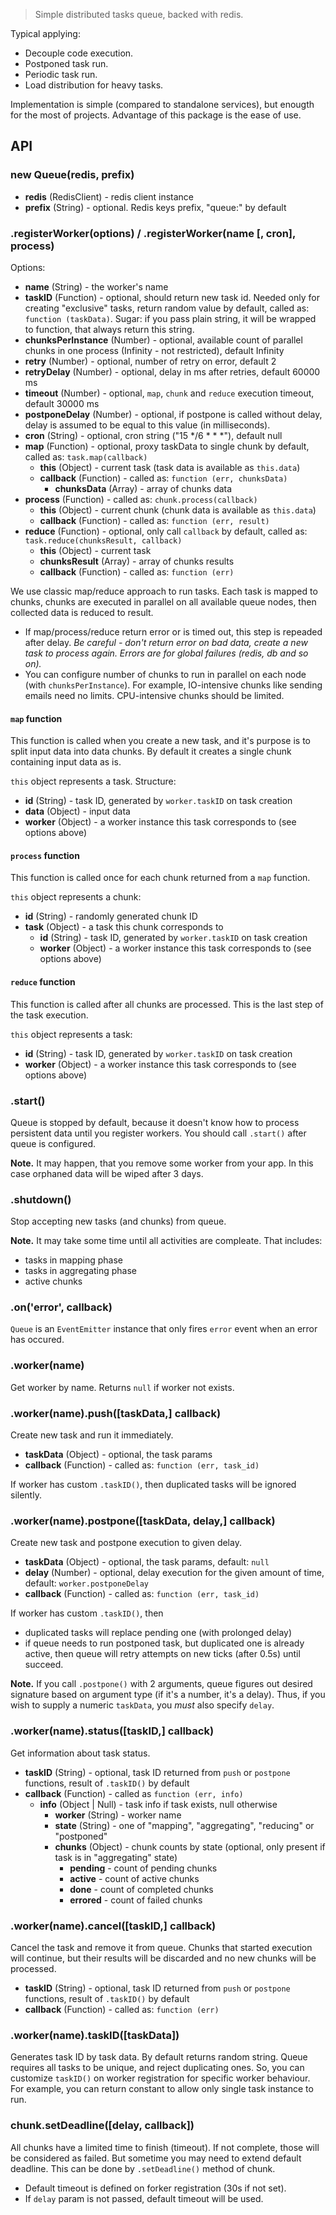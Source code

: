 > Simple distributed tasks queue, backed with redis.

Typical applying:

- Decouple code execution.
- Postponed task run.
- Periodic task run.
- Load distribution for heavy tasks.

Implementation is simple (compared to standalone services), but enougth for
the most of projects. Advantage of this package is the ease of use.


## API

### new Queue(redis, prefix)

 - **redis** (RedisClient) - redis client instance
 - **prefix** (String) - optional. Redis keys prefix, "queue:" by default


### .registerWorker(options) / .registerWorker(name [, cron], process)

Options:

 - **name** (String) - the worker's name
 - **taskID** (Function) - optional, should return new task id. Needed only for
   creating "exclusive" tasks, return random value by default, called as:
   `function (taskData)`. Sugar: if you pass plain string, it will be wrapped to
   function, that always return this string.
 - **chunksPerInstance** (Number) - optional, available count of parallel chunks
   in one process (Infinity - not restricted), default Infinity
 - **retry** (Number) - optional, number of retry on error, default 2
 - **retryDelay** (Number) - optional, delay in ms after retries, default 60000 ms
 - **timeout** (Number) - optional, `map`, `chunk` and `reduce` execution
   timeout, default 30000 ms
 - **postponeDelay** (Number) - optional, if postpone is called without delay,
   delay is assumed to be equal to this value (in milliseconds).
 - **cron** (String) - optional, cron string ("15 \*/6 \* \* \*"), default null
 - **map** (Function) - optional, proxy taskData to single chunk by default,
   called as: `task.map(callback)`
   - **this** (Object) - current task (task data is available as `this.data`)
   - **callback** (Function) - called as: `function (err, chunksData)`
     - **chunksData** (Array) - array of chunks data
 - **process** (Function) - called as: `chunk.process(callback)`
   - **this** (Object) - current chunk (chunk data is available as `this.data`)
   - **callback** (Function) - called as: `function (err, result)`
 - **reduce** (Function) - optional, only call `callback` by default,
   called as: `task.reduce(chunksResult, callback)`
   - **this** (Object) - current task
   - **chunksResult** (Array) - array of chunks results
   - **callback** (Function) - called as: `function (err)`

We use classic map/reduce approach to run tasks. Each task is mapped to chunks,
chunks are executed in parallel on all available queue nodes, then collected data
is reduced to result.

- If map/process/reduce return error or is timed out, this step is repeaded
  after delay. _Be careful - don't return error on bad data, create a new task
  to process again. Errors are for global failures (redis, db and so on)._
- You can configure number of chunks to run in parallel on each node (with
  `chunksPerInstance`). For example, IO-intensive chunks like sending emails
   need no limits. CPU-intensive chunks should be limited.


#### `map` function

This function is called when you create a new task, and it's purpose is to split
input data into data chunks. By default it creates a single chunk containing
input data as is.

`this` object represents a task. Structure:

 - **id** (String) - task ID, generated by `worker.taskID` on task creation
 - **data** (Object) - input data
 - **worker** (Object) - a worker instance this task corresponds to (see options above)


#### `process` function

This function is called once for each chunk returned from a `map` function.

`this` object represents a chunk:

 - **id** (String) - randomly generated chunk ID
 - **task** (Object) - a task this chunk corresponds to
   - **id** (String) - task ID, generated by `worker.taskID` on task creation
   - **worker** (Object) - a worker instance this task corresponds to (see options above)


#### `reduce` function

This function is called after all chunks are processed. This is the last step of the task execution.

`this` object represents a task:

 - **id** (String) - task ID, generated by `worker.taskID` on task creation
 - **worker** (Object) - a worker instance this task corresponds to (see options above)


### .start()

Queue is stopped by default, because it doesn't know how to process persistent
data until you register workers. You should call `.start()` after queue is
configured.

__Note.__ It may happen, that you remove some worker from your app. In this case
orphaned data will be wiped after 3 days.


### .shutdown()

Stop accepting new tasks (and chunks) from queue.

__Note.__ It may take some time until all activities are compleate. That includes:

- tasks in mapping phase
- tasks in aggregating phase
- active chunks


### .on('error', callback)

`Queue` is an `EventEmitter` instance that only fires `error` event when
an error has occured.


### .worker(name)

Get worker by name. Returns `null` if worker not exists.


### .worker(name).push([taskData,] callback)

Create new task and run it immediately.

 - **taskData** (Object) - optional, the task params
 - **callback** (Function) - called as: `function (err, task_id)`

If worker has custom `.taskID()`, then duplicated tasks will be ignored silently.

### .worker(name).postpone([taskData, delay,] callback)

Create new task and postpone execution to given delay.

 - **taskData** (Object) - optional, the task params, default: `null`
 - **delay** (Number) - optional, delay execution for the given amount of time,
   default: `worker.postponeDelay`
 - **callback** (Function) - called as: `function (err, task_id)`

If worker has custom `.taskID()`, then

- duplicated tasks will replace pending one (with prolonged delay)
- if queue needs to run postponed task, but duplicated one is already active,
  then queue will retry attempts on new ticks (after 0.5s) until succeed.

__Note.__ If you call `.postpone()` with 2 arguments, queue figures out desired
signature based on argument type (if it's a number, it's a delay). Thus,
if you wish to supply a numeric `taskData`, you *must* also specify `delay`.


### .worker(name).status([taskID,] callback)

Get information about task status.

 - **taskID** (String) - optional, task ID returned from `push` or `postpone`
   functions, result of `.taskID()` by default
 - **callback** (Function) - called as `function (err, info)`
   - **info** (Object | Null) - task info if task exists, null otherwise
     - **worker** (String) - worker name
     - **state**  (String) - one of "mapping", "aggregating", "reducing" or
       "postponed"
     - **chunks** (Object) - chunk counts by state (optional, only present
       if task is in "aggregating" state)
       - **pending** - count of pending chunks
       - **active**  - count of active chunks
       - **done**    - count of completed chunks
       - **errored** - count of failed chunks


### .worker(name).cancel([taskID,] callback)

Cancel the task and remove it from queue. Chunks that started execution
will continue, but their results will be discarded and no new chunks
will be processed.

 - **taskID** (String) - optional, task ID returned from `push` or `postpone`
   functions, result of `.taskID()` by default
 - **callback** (Function) - called as: `function (err)`


### .worker(name).taskID([taskData])

Generates task ID by task data. By default returns random string. Queue requires
all tasks to be unique, and reject duplicating ones. So, you can customize
`taskID()` on worker registration for specific worker behaviour. For example,
you can return constant to allow only single task instance to run.


### chunk.setDeadline([delay, callback])

All chunks have a limited time to finish (timeout). If not complete, those will
be considered as failed. But sometime you may need to extend default deadline.
This can be done by `.setDeadline()` method of chunk.

- Default timeout is defined on forker registration (30s if not set).
- If `delay` param is not passed, default timeout will be used.
